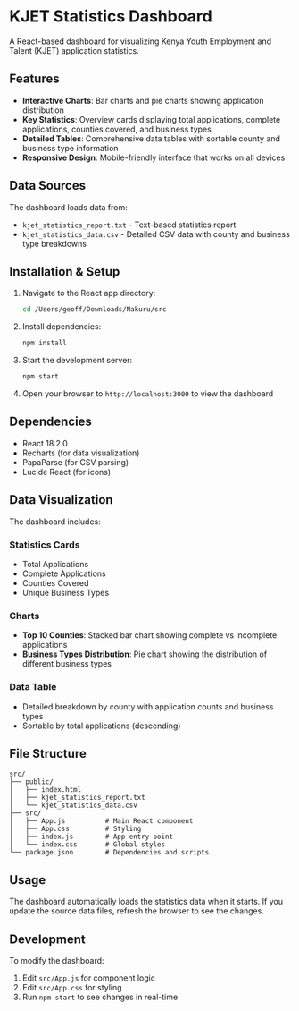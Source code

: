 # KJET Statistics Dashboard

A React-based dashboard for visualizing Kenya Youth Employment and Talent (KJET) application statistics.

## Features

- **Interactive Charts**: Bar charts and pie charts showing application distribution
- **Key Statistics**: Overview cards displaying total applications, complete applications, counties covered, and business types
- **Detailed Tables**: Comprehensive data tables with sortable county and business type information
- **Responsive Design**: Mobile-friendly interface that works on all devices

## Data Sources

The dashboard loads data from:
- `kjet_statistics_report.txt` - Text-based statistics report
- `kjet_statistics_data.csv` - Detailed CSV data with county and business type breakdowns

## Installation & Setup

1. Navigate to the React app directory:
   ```bash
   cd /Users/geoff/Downloads/Nakuru/src
   ```

2. Install dependencies:
   ```bash
   npm install
   ```

3. Start the development server:
   ```bash
   npm start
   ```

4. Open your browser to `http://localhost:3000` to view the dashboard

## Dependencies

- React 18.2.0
- Recharts (for data visualization)
- PapaParse (for CSV parsing)
- Lucide React (for icons)

## Data Visualization

The dashboard includes:

### Statistics Cards
- Total Applications
- Complete Applications
- Counties Covered
- Unique Business Types

### Charts
- **Top 10 Counties**: Stacked bar chart showing complete vs incomplete applications
- **Business Types Distribution**: Pie chart showing the distribution of different business types

### Data Table
- Detailed breakdown by county with application counts and business types
- Sortable by total applications (descending)

## File Structure

```
src/
├── public/
│   ├── index.html
│   ├── kjet_statistics_report.txt
│   └── kjet_statistics_data.csv
├── src/
│   ├── App.js          # Main React component
│   ├── App.css         # Styling
│   ├── index.js        # App entry point
│   └── index.css       # Global styles
└── package.json        # Dependencies and scripts
```

## Usage

The dashboard automatically loads the statistics data when it starts. If you update the source data files, refresh the browser to see the changes.

## Development

To modify the dashboard:
1. Edit `src/App.js` for component logic
2. Edit `src/App.css` for styling
3. Run `npm start` to see changes in real-time